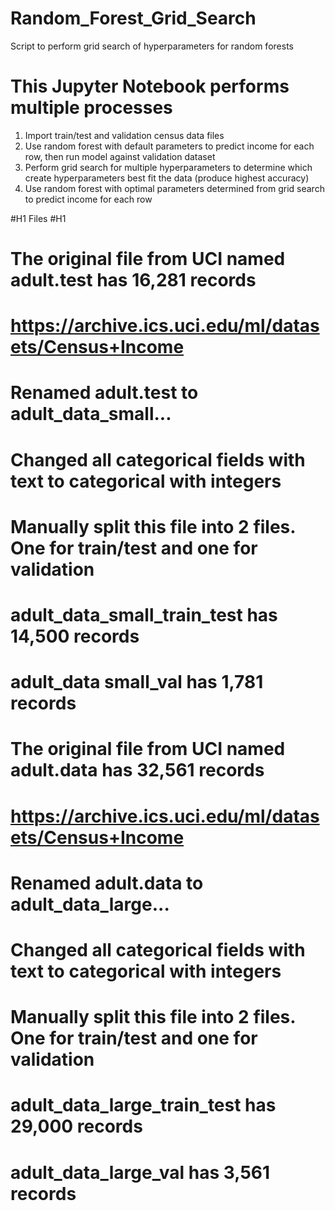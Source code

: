 # Random_Forest_Grid_Search
Script to perform grid search of hyperparameters for random forests

# This Jupyter Notebook performs multiple processes
1. Import train/test and validation census data files
2. Use random forest with default parameters to predict income for each row, then run model against validation dataset
3. Perform grid search for multiple hyperparameters to determine which create hyperparameters best fit the data (produce highest accuracy)
4. Use random forest with optimal parameters determined from grid search to predict income for each row

#H1 Files #H1
# The original file from UCI named adult.test has 16,281 records
# https://archive.ics.uci.edu/ml/datasets/Census+Income
# Renamed adult.test to adult_data_small...
# Changed all categorical fields with text to categorical with integers
# Manually split this file into 2 files.  One for train/test and one for validation
# adult_data_small_train_test has 14,500 records
# adult_data small_val has 1,781 records


# The original file from UCI named adult.data has 32,561 records
# https://archive.ics.uci.edu/ml/datasets/Census+Income
# Renamed adult.data to adult_data_large...
# Changed all categorical fields with text to categorical with integers
# Manually split this file into 2 files.  One for train/test and one for validation
# adult_data_large_train_test has 29,000 records
# adult_data_large_val has 3,561 records
